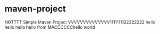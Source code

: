 # maven-project

NOTTTT Simple Maven Project VVVVVVVVVVVVVV1111111122222222
hello hello hello hello from MACCCCCChello world
